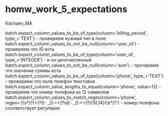 # homw_work_5_expectations
Kachaev_MA

batch.expect_column_values_to_be_of_type(column='billing_period', type_='TEXT') - проверяем нужный тип в поле 
batch.expect_column_values_to_not_be_null(column='user_id') - проверяем что ID есть
batch.expect_column_values_to_be_of_type(column='user_id', type_='INTEGER') - и он целочисленный
batch.expect_column_values_to_not_be_null(column='sum') - прочеряем что значение суммы есть
batch.expect_column_values_to_be_of_type(column='phone', type_='TEXT') - проверяем что поле телефон текстовое
batch.expect_column_value_lengths_to_equal(column='phone', value=12) - проверяем что номер телефона из 12 символов
batch.expect_column_values_to_match_regex(column='phone', regex='(\s*)?(\+)?([- _():=+]?\d[- _():=+]?){10,14}(\s*)?') - номер телефона соответствует регулярке


